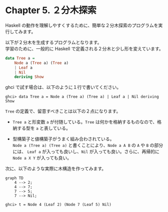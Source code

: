 # Chapter 5. ２分木探索

Haskell の動作を理解しやすくするために、簡単な２分木探索のプログラムを実行してみます。

以下が２分木を生成するプログラムとなります。<br>
学習のために、一般的に Haskell で定義される２分木と少し形を変えています。
```Haskell
data Tree a =
    Node a (Tree a) (Tree a)
    | Leaf a
    | Nil
    deriving Show
```

ghci で試す場合は、以下のように１行で書いてください。
```
ghci> data Tree a = Node a (Tree a) (Tree a) | Leaf a | Nil deriving Show
```
`Tree` の定義で、留意すべきことは以下の２点になります。　

* `Tree a` と形変数 `a` が付随している。`Tree` は何かを格納するものなので、格納する型を `a` と表している。

* 型構築子と値構築子がうまく組み合わされている。<br>
`Node a (Tree a) (Tree a)` と書くことにより、`Node a A B` の `A` や `B` の部分には、
`Leaf a` が入っても良いし、`Nil` が入っても良い。さらに、再帰的に `Node a X Y` が入っても良い。

次に、以下のような実際に木構造を作ってみます。
```mermaid
graph TD
    4 --> 2;
    4 --> 7;
    7 --> 5;
    7 --> Nil;
```

```
ghci> t = Node 4 (Leaf 2) (Node 7 (Leaf 5) Nil)
```